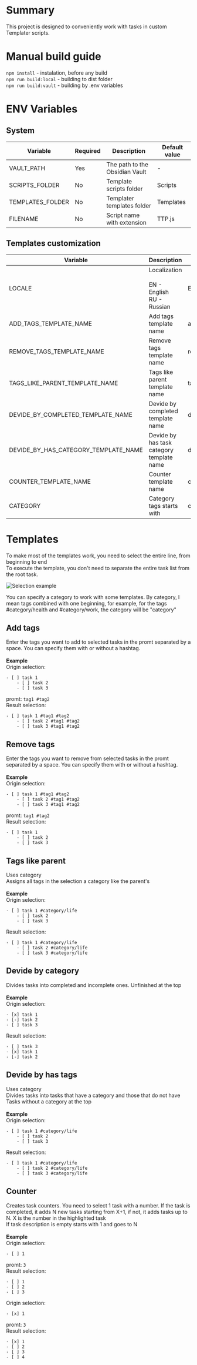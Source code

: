 # Summary

This project is designed to conveniently work with tasks in custom Templater scripts.

# Manual build guide
`npm install` - instalation, before any build<br>
`npm run build:local` - building to dist folder <br>
`npm run build:vault` - building by .env variables

# ENV Variables

## System

| Variable         | Required | Description                    | Default value |
| ---------------- | -------- | ------------------------------ | ------------- |
| VAULT_PATH       | Yes      | The path to the Obsidian Vault | -             |
| SCRIPTS_FOLDER   | No       | Template scripts folder        | Scripts       |
| TEMPLATES_FOLDER | No       | Templater templates folder     | Templates     |
| FILENAME         | No       | Script name with extension     | TTP.js        |

## Templates customization

| Variable                             | Description                                      | Default value          |
| ------------------------------------ | ------------------------------------------------ | ---------------------- |
| LOCALE                               | Localization<br><br>EN - English<br>RU - Russian | EN                     |
| ADD_TAGS_TEMPLATE_NAME               | Add tags template name                           | addTags.md             |
| REMOVE_TAGS_TEMPLATE_NAME            | Remove tags template name                        | removeTags.md          |
| TAGS_LIKE_PARENT_TEMPLATE_NAME       | Tags like parent template name                   | tagsLikeParent.md      |
| DEVIDE_BY_COMPLETED_TEMPLATE_NAME    | Devide by completed template name                | devideByCompleted.md   |
| DEVIDE_BY_HAS_CATEGORY_TEMPLATE_NAME | Devide by has task category template name        | devideByHasCategory.md |
| COUNTER_TEMPLATE_NAME                | Counter template name                            | counter.md             |
| CATEGORY                             | Category tags starts with                        | category               |

# Templates

To make most of the templates work, you need to select the entire line, from beginning to end<br>
To execute the template, you don't need to separate the entire task list from the root task.

![Selection example](files/Selection.png)

You can specify a category to work with some templates. By category, I mean tags combined with one beginning, for example, for the tags #category/health and #category/work, the category will be "category"

## Add tags
Enter the tags you want to add to selected tasks in the promt separated by a space. You can specify them with or without a hashtag.<br>
<br>
<b>Example</b><br>
Origin selection:
```
- [ ] task 1
    - [ ] task 2
    - [ ] task 3
```
promt: `tag1 #tag2`<br>
Result selection:
```
- [ ] task 1 #tag1 #tag2
    - [ ] task 2 #tag1 #tag2
    - [ ] task 3 #tag1 #tag2
```

## Remove tags
Enter the tags you want to remove from selected tasks in the promt separated by a space. You can specify them with or without a hashtag.<br>
<br>
<b>Example</b><br>
Origin selection:
```
- [ ] task 1 #tag1 #tag2
    - [ ] task 2 #tag1 #tag2
    - [ ] task 3 #tag1 #tag2
```
promt: `tag1 #tag2`<br>
Result selection:
```
- [ ] task 1
    - [ ] task 2
    - [ ] task 3
```

## Tags like parent 
Uses category<br>
Assigns all tags in the selection a category like the parent's<br>
<br>
<b>Example</b><br>
Origin selection:
```
- [ ] task 1 #category/life
    - [ ] task 2
    - [ ] task 3
```
Result selection:
```
- [ ] task 1 #category/life
    - [ ] task 2 #category/life
    - [ ] task 3 #category/life
```

## Devide by category
Divides tasks into completed and incomplete ones.  Unfinished at the top<br>
<br>
<b>Example</b><br>
Origin selection:
```
- [x] task 1
- [-] task 2
- [ ] task 3
```
Result selection:
```
- [ ] task 3
- [x] task 1
- [-] task 2
```

## Devide by has tags
Uses category<br>
Divides tasks into tasks that have a category and those that do not have Tasks without a category at the top<br>
<br>
<b>Example</b><br>
Origin selection:
```
- [ ] task 1 #category/life
    - [ ] task 2
    - [ ] task 3
```
Result selection:
```
- [ ] task 1 #category/life
    - [ ] task 2 #category/life
    - [ ] task 3 #category/life
```

## Counter
Creates task counters. You need to select 1 task with a number. If the task is completed, it adds N new tasks starting from X+1, if not, it adds tasks up to N. X is the number in the highlighted task<br>
If task description is empty starts with 1 and goes to N<br>
<br>
<b>Example</b><br>
Origin selection:
```
- [ ] 1
```
promt: `3`<br>
Result selection:
```
- [ ] 1
- [ ] 2
- [ ] 3
```
Origin selection:
```
- [x] 1
```
promt: `3`<br>
Result selection:
```
- [x] 1
- [ ] 2
- [ ] 3
- [ ] 4
```